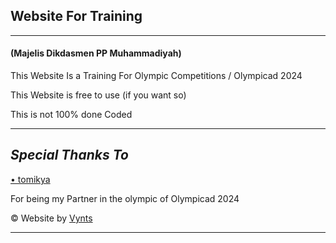 <h2>Website For Training</h2>
<hr>
<h4>(Majelis Dikdasmen PP Muhammadiyah)</h4>

This Website Is a Training For Olympic Competitions / Olympicad 2024

This Website is free to use (if you want so)
<p font-weight: bold;>This is not 100% done Coded</p>

<hr>
<h2><i>Special Thanks To</i></h2>

<a href="https://github.com/tomikya">• tomikya</a>

For being my Partner in the olympic of Olympicad 2024

&copy; Website by <a href="https://github.com/Vynts">Vynts</a>
<hr>